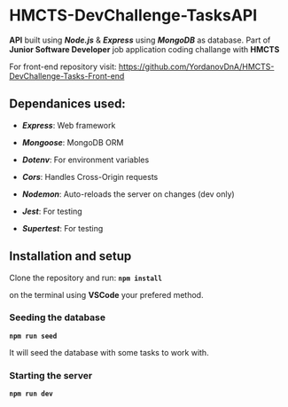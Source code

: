 # HMCTS-DevChallenge-TasksAPI

**API** built using **_Node.js_** & **_Express_** using **_MongoDB_** as database. Part of **Junior Software Developer** job application coding challange with **HMCTS**

For front-end repository visit: https://github.com/YordanovDnA/HMCTS-DevChallenge-Tasks-Front-end

## Dependanices used:

- **_Express_**: Web framework

- **_Mongoose_**: MongoDB ORM

- **_Dotenv_**: For environment variables

- **_Cors_**: Handles Cross-Origin requests

- **_Nodemon_**: Auto-reloads the server on changes (dev only)

- **_Jest_**: For testing

- **_Supertest_**: For testing

## Installation and setup

Clone the repository and run:
**`npm install`**

on the terminal using **VSCode** your prefered method.

### Seeding the database

**`npm run seed`**

It will seed the database with some tasks to work with.

### Starting the server

**`npm run dev`**
